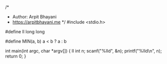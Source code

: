 /*
 *  Author: Arpit Bhayani
 *  https://arpitbhayani.me
 */
#include <stdio.h>

#define ll long long

#define MIN(a, b) a < b ? a : b

int main(int argc, char *argv[]) {
    ll int n;
    scanf("%lld", &n);
    printf("%lld\n", n);
    return 0;
}
